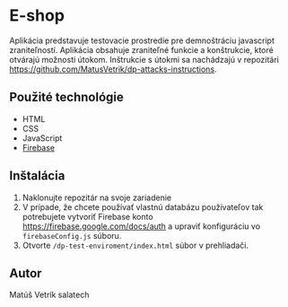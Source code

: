 # E-shop

Aplikácia predstavuje testovacie prostredie pre demnoštráciu javascript zraniteľností. Aplikácia obsahuje zraniteľné funkcie a konštrukcie,
ktoré otvárajú možnosti útokom. Inštrukcie s útokmi sa nachádzajú v repozitári https://github.com/MatusVetrik/dp-attacks-instructions.

## Použité technológie
- HTML
- CSS
- JavaScript
- [Firebase](https://firebase.google.com/)

## Inštalácia
1. Naklonujte repozitár na svoje zariadenie
2. V prípade, že chcete používať vlastnú databázu používateľov tak potrebujete vytvoriť Firebase konto https://firebase.google.com/docs/auth a upraviť konfiguráciu vo `firebaseConfig.js` súboru.
3. Otvorte `/dp-test-enviroment/index.html` súbor v prehliadači.

## Autor
Matúš Vetrík
salatech